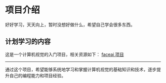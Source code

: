 # 项目介绍

好好学习，天天向上，暂时没想好做什么，希望自己学会很多东西。

## 计划学习的内容

这是一个计算机视觉的入门项目，相关资源如下：
[faceai 项目](https://github.com/vipstone/faceai?tab=readme-ov-file)

---

通过这个项目，希望能够系统地学习和掌握计算机视觉的基础知识和技术，逐步提升自己的编程能力和项目经验。
